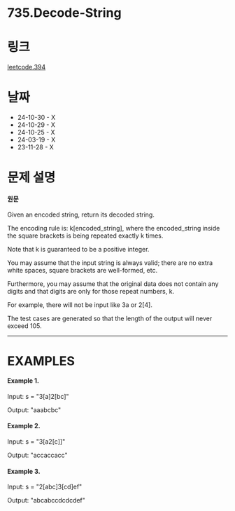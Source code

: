 # 735.Decode-String

# 링크

[leetcode.394](https://leetcode.com/problems/decode-string/description/?envType=study-plan-v2&envId=leetcode-75)

# 날짜

- 24-10-30 - X
- 24-10-29 - X
- 24-10-25 - X
- 24-03-19 - X
- 23-11-28 - X

# 문제 설명

#### 원문

Given an encoded string, return its decoded string.

The encoding rule is: k[encoded_string], where the encoded_string inside the square brackets is being repeated exactly k times.

Note that k is guaranteed to be a positive integer.

You may assume that the input string is always valid; there are no extra white spaces, square brackets are well-formed, etc.

Furthermore, you may assume that the original data does not contain any digits and that digits are only for those repeat numbers, k.

For example, there will not be input like 3a or 2[4].

The test cases are generated so that the length of the output will never exceed 105.

---

# EXAMPLES

#### Example 1.

Input: s = "3[a]2[bc]"

Output: "aaabcbc"

#### Example 2.

Input: s = "3[a2[c]]"

Output: "accaccacc"

#### Example 3.

Input: s = "2[abc]3[cd]ef"

Output: "abcabccdcdcdef"
